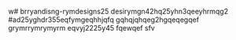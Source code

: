 w# brryandisng-rymdesigns25
desirymgn42hq25yhn3qeeyhrmqg2
#ad25yghdr355eqfymgeqhhjqfq
gqhqjqhqeg2hgqeqegqef
grymrrymrymyrm
eqvyj2225y45
fqewqef
sfv
